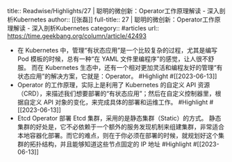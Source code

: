title:: Readwise/Highlights/27 | 聪明的微创新：Operator工作原理解读 - 深入剖析Kubernetes
author:: [[张磊]]
full-title:: 27 | 聪明的微创新：Operator工作原理解读 - 深入剖析Kubernetes
category:: #articles
url:: https://time.geekbang.org/column/article/42493

- 在 Kubernetes 中，管理“有状态应用”是一个比较复杂的过程，尤其是编写 Pod 模板的时候，总有一种“在 YAML 文件里编程序”的感觉，让人很不舒服。
  而在 Kubernetes 生态中，还有一个相对更加灵活和编程友好的管理“有状态应用”的解决方案，它就是：Operator。 #Highlight #[[2023-06-13]]
- Operator 的工作原理，实际上是利用了 Kubernetes 的自定义 API 资源（CRD），来描述我们想要部署的“有状态应用”；然后在自定义控制器里，根据自定义 API 对象的变化，来完成具体的部署和运维工作。 #Highlight #[[2023-06-13]]
- Etcd Operator 部署 Etcd 集群，采用的是静态集群（Static）的方式。
  静态集群的好处是，它不必依赖于一个额外的服务发现机制来组建集群，非常适合本地容器化部署。而它的难点，则在于你必须在部署的时候，就规划好这个集群的拓扑结构，并且能够知道这些节点固定的 IP 地址 #Highlight #[[2023-06-13]]